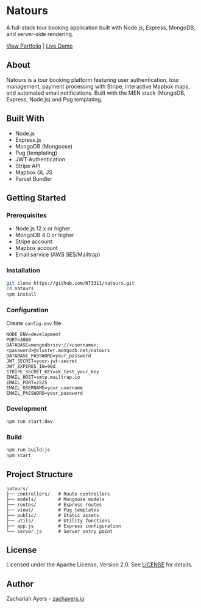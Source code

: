 # Natours

A full-stack tour booking application built with Node.js, Express, MongoDB, and server-side rendering.

[View Portfolio](https://zachayers.io) | [Live Demo](https://www.natours.zachayers.io)

## About

Natours is a tour booking platform featuring user authentication, tour management, payment processing with Stripe, interactive Mapbox maps, and automated email notifications. Built with the MEN stack (MongoDB, Express, Node.js) and Pug templating.

## Built With

- Node.js
- Express.js
- MongoDB (Mongoose)
- Pug (templating)
- JWT Authentication
- Stripe API
- Mapbox GL JS
- Parcel Bundler

## Getting Started

### Prerequisites

- Node.js 12.x or higher
- MongoDB 4.0 or higher
- Stripe account
- Mapbox account
- Email service (AWS SES/Mailtrap)

### Installation

```bash
git clone https://github.com/N73311/natours.git
cd natours
npm install
```

### Configuration

Create `config.env` file:

```env
NODE_ENV=development
PORT=3000
DATABASE=mongodb+srv://<username>:<password>@cluster.mongodb.net/natours
DATABASE_PASSWORD=your_password
JWT_SECRET=your-jwt-secret
JWT_EXPIRES_IN=90d
STRIPE_SECRET_KEY=sk_test_your_key
EMAIL_HOST=smtp.mailtrap.io
EMAIL_PORT=2525
EMAIL_USERNAME=your_username
EMAIL_PASSWORD=your_password
```

### Development

```bash
npm run start:dev
```

### Build

```bash
npm run build:js
npm start
```

## Project Structure

```
natours/
├── controllers/   # Route controllers
├── models/        # Mongoose models
├── routes/        # Express routes
├── views/         # Pug templates
├── public/        # Static assets
├── utils/         # Utility functions
├── app.js         # Express configuration
└── server.js      # Server entry point
```

## License

Licensed under the Apache License, Version 2.0. See [LICENSE](LICENSE) for details.

## Author

Zachariah Ayers - [zachayers.io](https://zachayers.io)